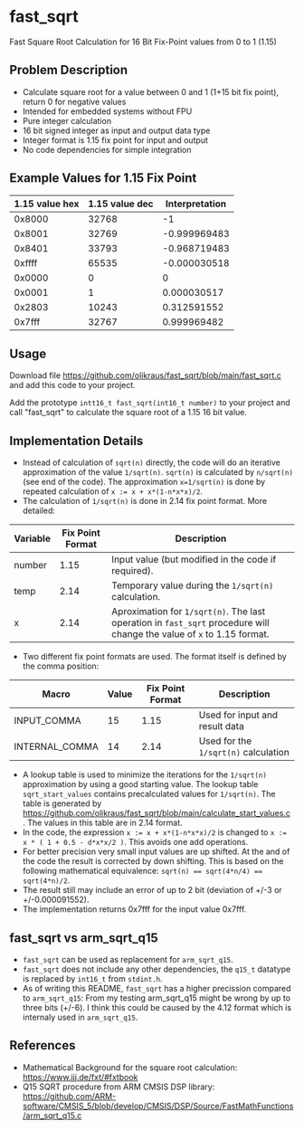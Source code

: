# fast_sqrt
Fast Square Root Calculation for 16 Bit Fix-Point values from 0 to 1 (1.15) 


## Problem Description
 * Calculate square root for a value between 0 and 1 (1+15 bit fix point), return 0 for negative values
 * Intended for embedded systems without FPU
 * Pure integer calculation
 * 16 bit signed integer as input and output data type
 * Integer format is 1.15 fix point for input and output
 * No code dependencies for simple integration 

## Example Values for 1.15 Fix Point

  | 1.15 value hex | 1.15 value dec | Interpretation |
  |---|---|---|
  | 0x8000 | 32768 | -1 |
  | 0x8001 | 32769 | -0.999969483 |
  | 0x8401 | 33793 | -0.968719483 |
  | 0xffff | 65535 | -0.000030518 |
  | 0x0000 | 0 | 0 |
  | 0x0001 | 1 |  0.000030517 |
  | 0x2803 | 10243 | 0.312591552 |
  | 0x7fff | 32767 | 0.999969482 |

## Usage

Download file https://github.com/olikraus/fast_sqrt/blob/main/fast_sqrt.c and add this code to your project.

Add the prototype `intt16_t fast_sqrt(int16_t number)` to your project and call "fast_sqrt" to calculate the square root of a 1.15 16 bit value.

## Implementation Details

 * Instead of calculation of `sqrt(n)` directly, the code will do an iterative approximation of the value `1/sqrt(n)`. `sqrt(n)` is calculated by `n/sqrt(n)` (see end of the code). The approximation `x=1/sqrt(n)` is done by repeated calculation of `x := x + x*(1-n*x*x)/2`. 
 * The calculation of `1/sqrt(n)` is done in 2.14 fix point format. More detailed:

  | Variable | Fix Point Format | Description |
  |---|---|---|
  | number | 1.15 | Input value (but modified in the code if required). |
  | temp | 2.14 | Temporary value during the `1/sqrt(n)` calculation. |
  | x | 2.14 | Aproximation for `1/sqrt(n)`. The last operation in `fast_sqrt` procedure will change the value of `x` to 1.15 format. |

 * Two different fix point formats are used. The format itself is defined by the comma position:

  | Macro | Value | Fix Point Format | Description |
  |---|---|---|---|
  | INPUT_COMMA | 15 | 1.15 | Used for input and result data |
  | INTERNAL_COMMA | 14 | 2.14 | Used for the `1/sqrt(n)` calculation |

 * A lookup table is used to minimize the iterations for the `1/sqrt(n)` approximation by using a good starting value. The lookup table `sqrt_start_values` contains precalculated values for `1/sqrt(n)`. The table is generated by https://github.com/olikraus/fast_sqrt/blob/main/calculate_start_values.c . The values in this table are in 2.14 format.
 * In the code, the expression `x := x + x*(1-n*x*x)/2` is changed to `x := x * ( 1 + 0.5 - d*x*x/2 )`. This avoids one add operations.
 * For better precision very small input values are up shifted. At the and of the code the result is corrected by down shifting. This is based on the following mathematical equivalence: `sqrt(n) == sqrt(4*n/4) == sqrt(4*n)/2`.
 * The result still may include an error of up to 2 bit (deviation of +/-3 or +/-0.000091552).
 * The implementation returns 0x7fff for the input value 0x7fff.

## fast_sqrt vs arm_sqrt_q15

 * `fast_sqrt` can be used as replacement for `arm_sqrt_q15`.
 * `fast_sqrt` does not include any other dependencies, the `q15_t` datatype is replaced by `int16_t` from `stdint.h`.
 * As of writing this README, `fast_sqrt` has a higher precission compared to `arm_sqrt_q15`: From my testing arm_sqrt_q15 might be wrong by up to three bits (+/-6). I think this could be caused by the 4.12 format which is internaly used in `arm_sqrt_q15`.

## References

 * Mathematical Background for the square root calculation: https://www.jjj.de/fxt/#fxtbook
 * Q15 SQRT procedure from ARM CMSIS DSP library: https://github.com/ARM-software/CMSIS_5/blob/develop/CMSIS/DSP/Source/FastMathFunctions/arm_sqrt_q15.c 
